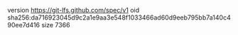 version https://git-lfs.github.com/spec/v1
oid sha256:da716923045d9c2a1e9aa3e548f1033466ad60d9eeb795bb7a140c490ee7d416
size 7366
